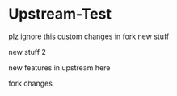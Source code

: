 # Upstream-Test
plz ignore this
custom changes in fork
new stuff

new stuff 2

new features in upstream here

fork changes
